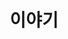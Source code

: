 ---
layout: 이야기
title: 이야기
slug: /이야기
items:
  - title: "나의 이야기 - 희"
    image:
      src: /assets/img/happy.PNG
      alt: "Happy"
    description: "저에게 있어서 요즘 가장 행복한 일은 축구를 보는 거 입니다. 제가 응원하는 팀은 아스날이라는 팀입니다. 제가 이 팀을 응원하게 된 이유는 2010년 당시 바르셀로나라는 팀이 메시를 필두로 유럽축구 무대를 압도했습니다. 당시에 그런 바르셀로나를 상대로 이긴 팀이 몇 안됐습니다. 그 몇 안되는 팀 중 하나가 아스날이였고 최강의 바르셀로나를 챔피언스리그 무대에서 잡은 아스날에 감동해 저는 아스날을 응원하게 되었습니다. 그러나 불과 2시즌 전까지 아스날은 그때의 아스날의 모습을 보여주지 못했습니다. 하지만 최근 아스날은 리그 최상위권을 맴돌며 좋은 모습을 보여주고 최근 20경기 동안 맨시티 상대로 승리를 못챙기는 치욕적인 모습을 보여주다 처음으로 홈에서 승리를 가져갔습니다. 그리고 그 승리를 가져간 날 제 인생에서 가장 즐거웠습니다."
  - title: "나의 이야기 - 노"
    image:
      src: /assets/img/Angry.PNG
      alt: "Angry"
    description: "저는 몸이 안좋은것과는 별개로 성장속도는 또래 아이들과는 굉장히 빠른 편입니다. 그래서 남들 20대 때 자라는 사랑니가 저는 15살 때 자랐습니다. 당시 교정을 하고 있었는데 교정 담당 의사 선생님은 발치를 권하셨고 결국 같은 치과에 발치를 담당하는 의사분에 사랑니 발치를 받게 되었습니다. 발치를 받기 전 사랑니 발치에 대해 찾아본 저는 이 과정이 일반 치아의 발치 과정과는 매우 다른 것을 깨닫고 심각하게 긴장했습니다. 하지만 발치 담당 선생님이 나이를 지극히 드신 매우 베테랑의 냄새를 풍기시는 선생님이였기에 걱정은 되지 않았습니다. 그렇게 발치가 시작되고 마취를 첫번째로 했습니다. 마취가 완료되고 본격적인 발치가 시작되었습니다. 그렇게 몇 분이 시간이 지난 후 마취가 풀린다는 것을 느끼고 발을 들어 신호를 보냈습니다. 그러자 의사 선생님은 \"거의 다 마무리 되었으니 참으세요\"라고 했습니다. 저는 참을 수 없는 고통에 두 다리와 팔을 계속 올렸음에도 불구하고 의사 선생님은 아랑곳 않고 수술을 마무리 했습니다. 눈물을 흘리면서 로비로 나왔고 아무 생각이 안날 정도로 고통이 엄청났습니다. 얼마나 아팠는지 말하자면 강남역에서 발치를 했고 집인 안양까지 가는 택시에서 40분동안 통곡을 할 정도로 아팠고 의사에 대한 분노 밖에 머리속에 떠오르지 않았습니다."
  - title: "나의 이야기 - 애"
    image:
      src: /assets/img/Sad.PNG
      alt: "Sad"
    description: "저는 태생적으로 몸이 약했습니다. 특히 어렸을 때 아토피가 굉장히 심했습니다. 한번 씻으면 피로 인해 물이 빨개질 정도로 아토피 정도는 심했습니다. 그런 아토피에 가장 중요한 것은 보습입니다. 그래서 항상 저의 어머니는 로션을 발라주시고 가습기를 강하게 틀어주셨습니다. 그렇게 나이가 한 살씩 먹고 때는 제가 4학년이 되던 해에 일이 터집니다. 갑자기 어느날부터 마른기침이 멈추지 않고 나왔습니다. 그래서 병원을 가보니 충격적이게도 천식이라고 병명을 내렸습니다. 하지만 그렇게 약을 처방받고 먹어도 기침은 나아지지 않았습니다. 그러한 이유로 여러 종합병원을 다니고 입원도 해보았습니다. 하지만 뚜렷한 근거를 찾지 못하고 결국에는 틱장애로 판단받았습니다. 특히 어느 병원 의사들은 제가 꾀병을 부리기 위해 일부러 기침하는 줄 알고 계속 \"멈춰\"라고 강요한 것이 아직도 너무나도 힘든 기억입니다. 그렇게 몇개월이 지나고 기침은 결국 멈추었습니다. 그렇게 또 몇 년이 지난 후, 신문에 가습기 살균제라는 주제로 기사가 올라왔습니다. 물론 저와는 다른 이야기인줄 알았습니다. 하지만 증상,기간 그리고 실제로 살균제를 쓴 사실이 저와는 더이상 연관이 없지 않다는 것을 알려주었습니다. 맞습니다, 저는 가습기 살균제 피해자였습니다."
  - title: "나의 이야기 - 락"
    image:
      src: /assets/img/excited.PNG
      alt: "Excited"
    description: "저는 가수의 콘서트나 페스티벌 가는 것을 좋아합니다. 때는 1년 전인 2023년 브루노 마스라는 음악계의 거물의 내한 콘서트가 확정되고 티켓팅하는 날 저는 대학교 수업도 빠지고 PC방에서 온정신을 한데 모아 클릭에 집중했습니다. 그럼에도 불구하고 클릭하자 제 앞에 3만명의 대기자가 티켓팅을 대기하고 있었습니다. 그렇게 티켓팅에 실패하고 절망에 빠진 저에게 얼마 후, 구원의 손이 등장했습니다. 친형이 티켓팅에 성공하고 저에게 동행을 권유했습니다. 저는 당연히 오케이를 외쳤습니다. 그렇게 공연 당일, 그동안 경험하지 못한 분위기, 세계적 가수의 위대함을 느끼고 말로 이룰 수 없는 즐거움을 콘서트 내내 느꼈습니다."
---    
